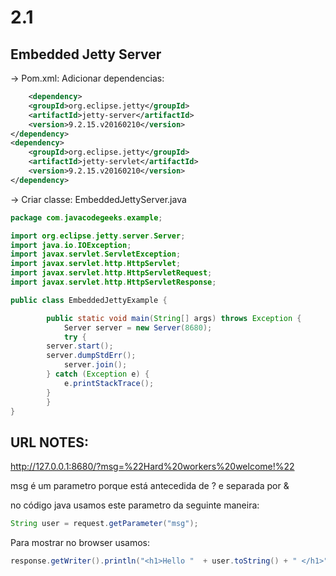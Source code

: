 
# 2.1

## Embedded Jetty Server

-> Pom.xml:
    Adicionar dependencias:

```xml
    <dependency>
    <groupId>org.eclipse.jetty</groupId>
    <artifactId>jetty-server</artifactId>
    <version>9.2.15.v20160210</version>
</dependency>
<dependency>
    <groupId>org.eclipse.jetty</groupId>
    <artifactId>jetty-servlet</artifactId>
    <version>9.2.15.v20160210</version>
</dependency>

```

-> Criar classe: EmbeddedJettyServer.java

```java
package com.javacodegeeks.example;

import org.eclipse.jetty.server.Server;
import java.io.IOException;
import javax.servlet.ServletException;
import javax.servlet.http.HttpServlet;
import javax.servlet.http.HttpServletRequest;
import javax.servlet.http.HttpServletResponse;

public class EmbeddedJettyExample {

        public static void main(String[] args) throws Exception {
            Server server = new Server(8680);
            try {
        server.start();
        server.dumpStdErr();
            server.join();
        } catch (Exception e) {           
            e.printStackTrace();
        }  
        }
}
```

## URL NOTES:

http://127.0.0.1:8680/?msg=%22Hard%20workers%20welcome!%22

msg é um parametro porque está antecedida de ? e separada por &

no código java usamos este parametro da seguinte maneira:

```java
String user = request.getParameter("msg");
```

Para mostrar no browser usamos:

```java
response.getWriter().println("<h1>Hello "  + user.toString() + " </h1>");
```

